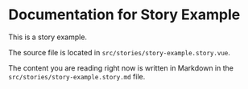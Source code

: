 # Documentation for Story Example

This is a story example.

The source file is located in `src/stories/story-example.story.vue`.

The content you are reading right now is written in Markdown in the `src/stories/story-example.story.md` file.
